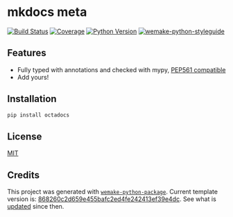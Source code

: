 # mkdocs meta

[![Build Status](https://travis-ci.com/anatoly-scherbakov/octadocs.svg?branch=master)](https://travis-ci.com/anatoly-scherbakov/octadocs)
[![Coverage](https://coveralls.io/repos/github/anatoly-scherbakov/octadocs/badge.svg?branch=master)](https://coveralls.io/github/anatoly-scherbakov/octadocs?branch=master)
[![Python Version](https://img.shields.io/pypi/pyversions/octadocs.svg)](https://pypi.org/project/octadocs/)
[![wemake-python-styleguide](https://img.shields.io/badge/style-wemake-000000.svg)](https://github.com/wemake-services/wemake-python-styleguide)

## Features

- Fully typed with annotations and checked with mypy, [PEP561 compatible](https://www.python.org/dev/peps/pep-0561/)
- Add yours!


## Installation

```bash
pip install octadocs
```

## License

[MIT](https://github.com/anatoly-scherbakov/octadocs/blob/master/LICENSE)


## Credits

This project was generated with [`wemake-python-package`](https://github.com/wemake-services/wemake-python-package). Current template version is: [868260c2d659e455bafc2ed4fe242413ef39e4dc](https://github.com/wemake-services/wemake-python-package/tree/868260c2d659e455bafc2ed4fe242413ef39e4dc). See what is [updated](https://github.com/wemake-services/wemake-python-package/compare/868260c2d659e455bafc2ed4fe242413ef39e4dc...master) since then.
